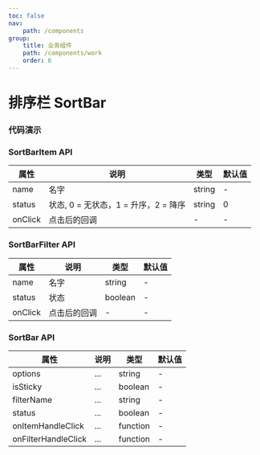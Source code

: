 ```yaml
---
toc: false
nav:
    path: /components
group:
    title: 业务组件
    path: /components/work
    order: 6
---
```


# 排序栏 SortBar

### 代码演示

### SortBarItem API

| 属性    | 说明                                 | 类型   | 默认值 |
| ------- | ------------------------------------ | ------ | ------ |
| name    | 名字                                 | string | -      |
| status  | 状态, 0 = 无状态，1 = 升序，2 = 降序 | string | 0      |
| onClick | 点击后的回调                         | -      | -      |

### SortBarFilter API

| 属性    | 说明         | 类型    | 默认值 |
| ------- | ------------ | ------- | ------ |
| name    | 名字         | string  | -      |
| status  | 状态         | boolean | -      |
| onClick | 点击后的回调 | -       | -      |

### SortBar API

| 属性                | 说明 | 类型     | 默认值 |
| ------------------- | ---- | -------- | ------ |
| options             | ...  | string   | -      |
| isSticky            | ...  | boolean  | -      |
| filterName          | ...  | string   | -      |
| status              | ...  | boolean  | -      |
| onItemHandleClick   | ...  | function | -      |
| onFilterHandleClick | ...  | function | -      |
